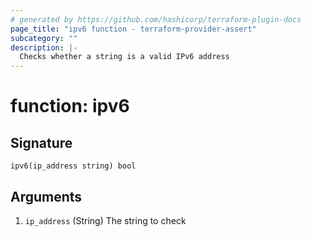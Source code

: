 ```yaml
---
# generated by https://github.com/hashicorp/terraform-plugin-docs
page_title: "ipv6 function - terraform-provider-assert"
subcategory: ""
description: |-
  Checks whether a string is a valid IPv6 address
---
```


# function: ipv6





## Signature

<!-- signature generated by tfplugindocs -->
```text
ipv6(ip_address string) bool
```

## Arguments

<!-- arguments generated by tfplugindocs -->
1. `ip_address` (String) The string to check

